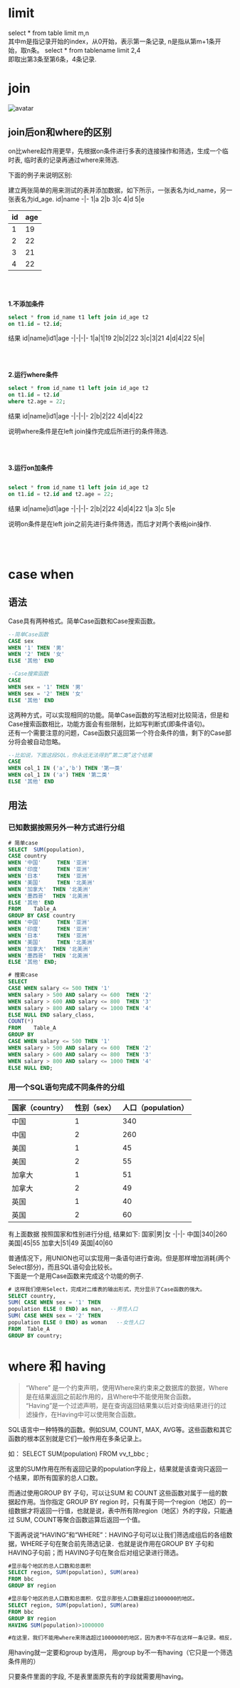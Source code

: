 

# limit
select * from table limit m,n  
其中m是指记录开始的index，从0开始，表示第一条记录,
n是指从第m+1条开始，取n条。
select * from tablename limit 2,4  
即取出第3条至第6条，4条记录.

# join
![avatar](./resource/join.jpg)
## join后on和where的区别
on比where起作用更早，先根据on条件进行多表的连接操作和筛选，生成一个临时表, 临时表的记录再通过where来筛选.

下面的例子来说明区别:  

建立两张简单的用来测试的表并添加数据，如下所示，一张表名为id_name，另一张表名为id_age.
id|name
-|-
1|a
2|b
3|c
4|d
5|e

id|age
-|-
1|19
2|22
3|21
4|22

<br>
<br>

**1.不添加条件**
```sql
select * from id_name t1 left join id_age t2
on t1.id = t2.id;
```
结果
id|name|id1|age
-|-|-|-
1|a|1|19
2|b|2|22
3|c|3|21
4|d|4|22
5|e|

<br>
<br>

**2.运行where条件**
```sql
select * from id_name t1 left join id_age t2
on t1.id = t2.id
where t2.age = 22;
```
结果
id|name|id1|age
-|-|-|-
2|b|2|22
4|d|4|22

说明where条件是在left join操作完成后所进行的条件筛选.

<br>
<br>

**3.运行on加条件**
```sql

select * from id_name t1 left join id_age t2
on t1.id = t2.id and t2.age = 22;
```
结果
id|name|id1|age
-|-|-|-
2|b|2|22
4|d|4|22
1|a
3|c
5|e

说明on条件是在left join之前先进行条件筛选，而后才对两个表格join操作.

<br>
<br>

# case when

## 语法
Case具有两种格式。简单Case函数和Case搜索函数。
```sql
--简单Case函数
CASE sex
WHEN '1' THEN '男'
WHEN '2' THEN '女'
ELSE '其他' END

--Case搜索函数
CASE 
WHEN sex = '1' THEN '男'
WHEN sex = '2' THEN '女'
ELSE '其他' END
```
这两种方式，可以实现相同的功能。简单Case函数的写法相对比较简洁，但是和Case搜索函数相比，功能方面会有些限制，比如写判断式(即条件语句)。  
还有一个需要注意的问题，Case函数只返回第一个符合条件的值，剩下的Case部分将会被自动忽略。
```sql
--比如说，下面这段SQL，你永远无法得到“第二类”这个结果
CASE 
WHEN col_1 IN ('a','b') THEN '第一类'
WHEN col_1 IN ('a') THEN '第二类'
ELSE '其他' END
```

## 用法
### 已知数据按照另外一种方式进行分组
```sql
# 简单case
SELECT  SUM(population),
CASE country
WHEN '中国'     THEN '亚洲'
WHEN '印度'     THEN '亚洲'
WHEN '日本'     THEN '亚洲'
WHEN '美国'     THEN '北美洲'
WHEN '加拿大'  THEN '北美洲'
WHEN '墨西哥'  THEN '北美洲'
ELSE '其他' END
FROM    Table_A
GROUP BY CASE country
WHEN '中国'     THEN '亚洲'
WHEN '印度'     THEN '亚洲'
WHEN '日本'     THEN '亚洲'
WHEN '美国'     THEN '北美洲'
WHEN '加拿大'  THEN '北美洲'
WHEN '墨西哥'  THEN '北美洲'
ELSE '其他' END;

# 搜索case
SELECT
CASE WHEN salary <= 500 THEN '1'
WHEN salary > 500 AND salary <= 600  THEN '2'
WHEN salary > 600 AND salary <= 800  THEN '3'
WHEN salary > 800 AND salary <= 1000 THEN '4'
ELSE NULL END salary_class,
COUNT(*)
FROM    Table_A
GROUP BY
CASE WHEN salary <= 500 THEN '1'
WHEN salary > 500 AND salary <= 600  THEN '2'
WHEN salary > 600 AND salary <= 800  THEN '3'
WHEN salary > 800 AND salary <= 1000 THEN '4'
ELSE NULL END;
```


### 用一个SQL语句完成不同条件的分组

国家（country）| 性别（sex）| 人口（population）
-|-|-
中国|1|340  
中国|2|260  
美国|1|45
美国|2|55
加拿大|1|51
加拿大|2|49
英国|1|40
英国|2|60

有上面数据
按照国家和性别进行分组, 结果如下:
国家|男|女
-|-|-
中国|340|260
美国|45|55
加拿大|51|49
英国|40|60

普通情况下，用UNION也可以实现用一条语句进行查询。但是那样增加消耗(两个Select部分)，而且SQL语句会比较长。  
下面是一个是用Case函数来完成这个功能的例子.
```sql
# 这样我们使用Select，完成对二维表的输出形式，充分显示了Case函数的强大。
SELECT country,
SUM( CASE WHEN sex = '1' THEN
population ELSE 0 END) as man,  --男性人口
SUM( CASE WHEN sex = '2' THEN
population ELSE 0 END) as woman   --女性人口
FROM  Table_A
GROUP BY country;
```


# where 和 having

>“Where” 是一个约束声明，使用Where来约束来之数据库的数据，Where是在结果返回之前起作用的，且Where中不能使用聚合函数。  
“Having”是一个过滤声明，是在查询返回结果集以后对查询结果进行的过滤操作，在Having中可以使用聚合函数。

SQL语言中一种特殊的函数。例如SUM, COUNT, MAX, AVG等。这些函数和其它函数的根本区别就是它们一般作用在多条记录上。

如：
SELECT SUM(population) FROM vv_t_bbc ;
 
这里的SUM作用在所有返回记录的population字段上，结果就是该查询只返回一个结果，即所有国家的总人口数。

而通过使用GROUP BY 子句，可以让SUM 和 COUNT 这些函数对属于一组的数据起作用。当你指定 GROUP BY region 时，只有属于同一个region（地区）的一组数据才将返回一行值，也就是说，表中所有除region（地区）外的字段，只能通过 SUM, COUNT等聚合函数运算后返回一个值。

下面再说说“HAVING”和“WHERE”：HAVING子句可以让我们筛选成组后的各组数据，WHERE子句在聚合前先筛选记录．也就是说作用在GROUP BY 子句和HAVING子句前；而 HAVING子句在聚合后对组记录进行筛选。

```sql
#显示每个地区的总人口数和总面积
SELECT region, SUM(population), SUM(area)
FROM bbc
GROUP BY region

#显示每个地区的总人口数和总面积．仅显示那些人口数量超过1000000的地区。
SELECT region, SUM(population), SUM(area)
FROM bbc
GROUP BY region
HAVING SUM(population)>1000000

#在这里，我们不能用where来筛选超过1000000的地区，因为表中不存在这样一条记录。相反，HAVING子句可以让我们筛选成组后的各组数据．
```

用having就一定要和group by连用，
用group by不一有having（它只是一个筛选条件用的）

只要条件里面的字段, 不是表里面原先有的字段就需要用having。


